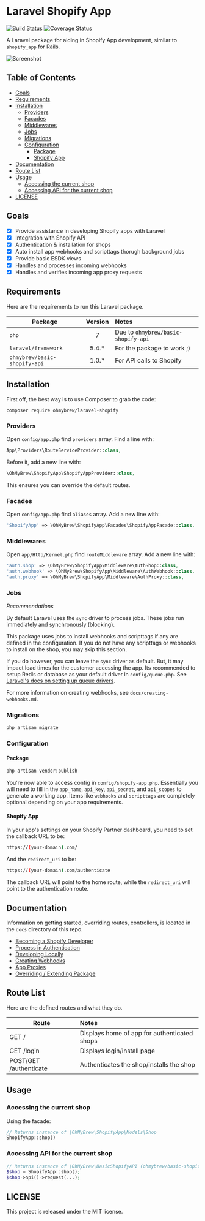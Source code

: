 # Laravel Shopify App

[![Build Status](https://secure.travis-ci.org/ohmybrew/laravel-shopify.png?branch=master)](http://travis-ci.org/ohmybrew/laravel-shopify)
[![Coverage Status](https://coveralls.io/repos/github/ohmybrew/laravel-shopify/badge.svg?branch=master)](https://coveralls.io/github/ohmybrew/laravel-shopify?branch=master)

A Laravel package for aiding in Shopify App development, similar to `shopify_app` for Rails.

![Screenshot](https://github.com/ohmybrew/laravel-shopify/raw/master/docs/screenshot.png)

## Table of Contents

- [Goals](#goals)
- [Requirements](#requirements)
- [Installation](#installation)
  - [Providers](#providers)
  - [Facades](#facades)
  - [Middlewares](#middlewares)
  - [Jobs](#jobs)
  - [Migrations](#migrations)
  - [Configuration](#configuration)
    - [Package](#package)
    - [Shopify App](#shopify-app)
- [Documentation](#documentation)
- [Route List](#route-list)
- [Usage](#usage)
  - [Accessing the current shop](#accessing-the-current-shop)
  - [Accessing API for the current shop](#accessing-api-for-the-current-shop)
- [LICENSE](#license)

## Goals

- [x] Provide assistance in developing Shopify apps with Laravel
- [x] Integration with Shopify API
- [x] Authentication & installation for shops
- [x] Auto install app webhooks and scripttags thorugh background jobs
- [x] Provide basic ESDK views
- [x] Handles and processes incoming webhooks
- [x] Handles and verifies incoming app proxy requests

## Requirements

Here are the requirements to run this Laravel package.

| Package                       | Version   | Notes                                    |
| ----------------------------- |:---------:|:---------------------------------------- |
| `php`                         | 7         | Due to `ohmybrew/basic-shopify-api`      |
| `laravel/framework`           | 5.4.*     | For the package to work ;)               |
| `ohmybrew/basic-shopify-api`  | 1.0.*     | For API calls to Shopify                 |

## Installation

First off, the best way is to use Composer to grab the code:

`composer require ohmybrew/laravel-shopify`

### Providers

Open `config/app.php` find `providers` array. Find a line with:

```php
App\Providers\RouteServiceProvider::class,
```

Before it, add a new line with:

```php
\OhMyBrew\ShopifyApp\ShopifyAppProvider::class,
```

This ensures you can override the default routes.

### Facades

Open `config/app.php` find `aliases` array. Add a new line with:

```php
'ShopifyApp' => \OhMyBrew\ShopifyApp\Facades\ShopifyAppFacade::class,
```

### Middlewares

Open `app/Http/Kernel.php` find `routeMiddleware` array. Add a new line with:

```php
'auth.shop' => \OhMyBrew\ShopifyApp\Middleware\AuthShop::class,
'auth.webhook' => \OhMyBrew\ShopifyApp\Middleware\AuthWebhook::class,
'auth.proxy' => \OhMyBrew\ShopifyApp\Middleware\AuthProxy::class,
```

### Jobs

*Recommendations*

By default Laravel uses the `sync` driver to process jobs. These jobs run immediately and synchronously (blocking).

This package uses jobs to install webhooks and scripttags if any are defined in the configuration. If you do not have any scripttags or webhooks to install on the shop, you may skip this section.

If you do however, you can leave the `sync` driver as default. But, it may impact load times for the customer accessing the app. Its recommended to setup Redis or database as your default driver in `config/queue.php`. See [Laravel's docs on setting up queue drivers](https://laravel.com/docs/5.4/queues).

For more information on creating webhooks, see `docs/creating-webhooks.md`.

### Migrations

```bash
php artisan migrate
```

### Configuration

#### Package

```bash
php artisan vendor:publish
```

You're now able to access config in `config/shopify-app.php`. Essentially you will need to fill in the `app_name`, `api_key`, `api_secret`, and `api_scopes` to generate a working app. Items like `webhooks` and `scripttags` are completely optional depending on your app requirements.

#### Shopify App

In your app's settings on your Shopify Partner dashboard, you need to set the callback URL to be:

```bash
https://(your-domain).com/
```

And the `redirect_uri` to be:

```bash
https://(your-domain).com/authenticate
```

The callback URL will point to the home route, while the `redirect_uri` will point to the authentication route.

## Documentation

Information on getting started, overriding routes, controllers, is located in the `docs` directory of this repo.

- [Becoming a Shopify Developer](docs/becoming-a-shopify-developer.md)
- [Process in Authentication](docs/process-in-authentication.md)
- [Developing Locally](docs/developing-locally.md)
- [Creating Webhooks](docs/creating-webhooks.md)
- [App Proxies](docs/app-proxies.md)
- [Overriding / Extending Package](docs/overriding-and-extending.md)

## Route List

Here are the defined routes and what they do.

| Route                     | Notes                                        |
| ------------------------- |:-------------------------------------------- |
| GET /                     | Displays home of app for authenticated shops |
| GET /login                | Displays login/install page                  |
| POST/GET /authenticate    | Authenticates the shop/installs the shop     |

## Usage

### Accessing the current shop

Using the facade:

```php
// Returns instance of \OhMyBrew\ShopifyApp\Models\Shop
ShopifyApp::shop()
```

### Accessing API for the current shop

```php
// Returns instance of \OhMyBrew\BasicShopifyAPI (ohmybrew/basic-shopify-api)
$shop = ShopifyApp::shop();
$shop->api()->request(...);
```

## LICENSE

This project is released under the MIT license.
